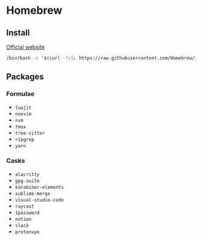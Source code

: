 # Homebrew

## Install

[Official website](https://brew.sh/)

```sh
/bin/bash -c "$(curl -fsSL https://raw.githubusercontent.com/Homebrew/install/HEAD/install.sh)"
```

## Packages

### Formulae

- `luajit`
- `neovim`
- `nvm`
- `tmux`
- `tree-sitter`
- `ripgrep`
- `yarn`

### Casks

- `alacritty`
- `gpg-suite`
- `karabiner-elements`
- `sublime-merge`
- `visual-studio-code`
- `raycast`
- `1password`
- `notion`
- `slack`
- `protonvpn`
